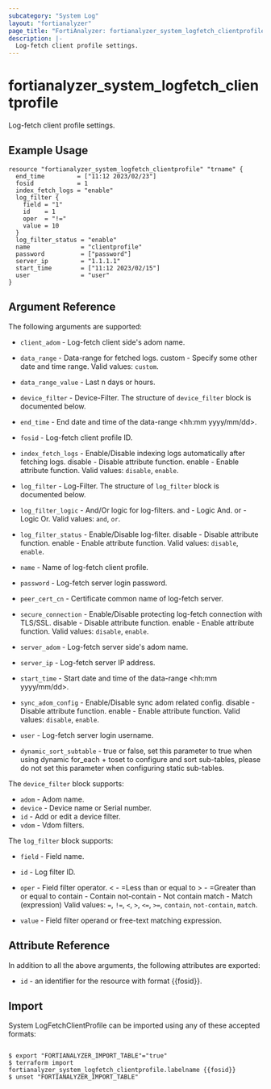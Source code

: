 ```yaml
---
subcategory: "System Log"
layout: "fortianalyzer"
page_title: "FortiAnalyzer: fortianalyzer_system_logfetch_clientprofile"
description: |-
  Log-fetch client profile settings.
---
```


# fortianalyzer_system_logfetch_clientprofile
Log-fetch client profile settings.

## Example Usage

```hcl
resource "fortianalyzer_system_logfetch_clientprofile" "trname" {
  end_time         = ["11:12 2023/02/23"]
  fosid            = 1
  index_fetch_logs = "enable"
  log_filter {
    field = "1"
    id    = 1
    oper  = "!="
    value = 10
  }
  log_filter_status = "enable"
  name              = "clientprofile"
  password          = ["password"]
  server_ip         = "1.1.1.1"
  start_time        = ["11:12 2023/02/15"]
  user              = "user"
}
```

## Argument Reference


The following arguments are supported:


* `client_adom` - Log-fetch client side's adom name.
* `data_range` - Data-range for fetched logs. custom - Specify some other date and time range. Valid values: `custom`.

* `data_range_value` - Last n days or hours.
* `device_filter` - Device-Filter. The structure of `device_filter` block is documented below.
* `end_time` - End date and time of the data-range <hh:mm yyyy/mm/dd>.
* `fosid` - Log-fetch client profile ID.
* `index_fetch_logs` - Enable/Disable indexing logs automatically after fetching logs. disable - Disable attribute function. enable - Enable attribute function. Valid values: `disable`, `enable`.

* `log_filter` - Log-Filter. The structure of `log_filter` block is documented below.
* `log_filter_logic` - And/Or logic for log-filters. and - Logic And. or - Logic Or. Valid values: `and`, `or`.

* `log_filter_status` - Enable/Disable log-filter. disable - Disable attribute function. enable - Enable attribute function. Valid values: `disable`, `enable`.

* `name` - Name of log-fetch client profile.
* `password` - Log-fetch server login password.
* `peer_cert_cn` - Certificate common name of log-fetch server.
* `secure_connection` - Enable/Disable protecting log-fetch connection with TLS/SSL. disable - Disable attribute function. enable - Enable attribute function. Valid values: `disable`, `enable`.

* `server_adom` - Log-fetch server side's adom name.
* `server_ip` - Log-fetch server IP address.
* `start_time` - Start date and time of the data-range <hh:mm yyyy/mm/dd>.
* `sync_adom_config` - Enable/Disable sync adom related config. disable - Disable attribute function. enable - Enable attribute function. Valid values: `disable`, `enable`.

* `user` - Log-fetch server login username.
* `dynamic_sort_subtable` - true or false, set this parameter to true when using dynamic for_each + toset to configure and sort sub-tables, please do not set this parameter when configuring static sub-tables.

The `device_filter` block supports:

* `adom` - Adom name.
* `device` - Device name or Serial number.
* `id` - Add or edit a device filter.
* `vdom` - Vdom filters.

The `log_filter` block supports:

* `field` - Field name.
* `id` - Log filter ID.
* `oper` - Field filter operator. &lt; - =Less than or equal to &gt; - =Greater than or equal to contain - Contain not-contain - Not contain match - Match (expression) Valid values: `=`, `!=`, `<`, `>`, `<=`, `>=`, `contain`, `not-contain`, `match`.

* `value` - Field filter operand or free-text matching expression.


## Attribute Reference

In addition to all the above arguments, the following attributes are exported:
* `id` - an identifier for the resource with format {{fosid}}.

## Import

System LogFetchClientProfile can be imported using any of these accepted formats:
```

$ export "FORTIANALYZER_IMPORT_TABLE"="true"
$ terraform import fortianalyzer_system_logfetch_clientprofile.labelname {{fosid}}
$ unset "FORTIANALYZER_IMPORT_TABLE"
```

